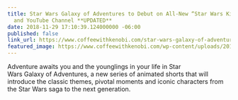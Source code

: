 ```yaml
---
title: Star Wars Galaxy of Adventures to Debut on All-New “Star Wars Kids” Website
  and YouTube Channel **UPDATED**
date: 2018-11-29 17:10:39.124000000 -06:00
published: false
link_url: https://www.coffeewithkenobi.com/star-wars-galaxy-of-adventures-to-debut-on-all-new-star-wars-kids-website-and-youtube-channel/
featured_image: https://www.coffeewithkenobi.com/wp-content/uploads/2018/11/r_galaxyofadventures_header_ddt-17324_1_4332116c.jpeg-copy.jpg
---
```


Adventure awaits you and the younglings in your life in Star Wars Galaxy of Adventures, a new series of animated shorts that will introduce the classic themes, pivotal moments and iconic characters from the Star Wars saga to the next generation.